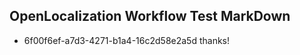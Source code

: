 ## OpenLocalization Workflow Test MarkDown
* 6f00f6ef-a7d3-4271-b1a4-16c2d58e2a5d thanks!

<!--HONumber=Jul16_HO4-->


